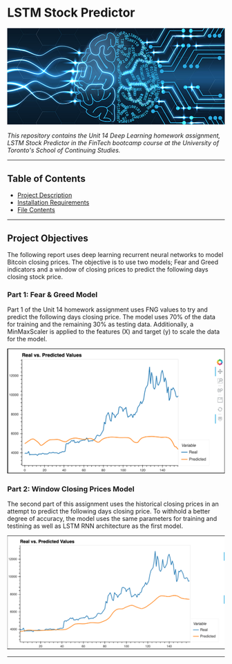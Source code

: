 # LSTM Stock Predictor

![intro_photo](Images/Deep-Learning-Market.jpg)

*This repository contains the Unit 14 Deep Learning homework assignment, LSTM Stock Predictor in the FinTech bootcamp course at the University of Toronto's School of Continuing Studies.*

---

## Table of Contents

- [Project Description](#Project-Objectives)
- [Installation Requirements](#Installation-Requirements)
- [File Contents](#File-Contents)

---

## Project Objectives 

The following report uses deep learning recurrent neural networks to model Bitcoin closing prices. The objective is to use two models; Fear and Greed indicators and a window of closing prices to predict the following days closing stock price.  

### Part 1: Fear & Greed Model 

Part 1 of the Unit 14 homework assignment uses FNG values to try and predict the following days closing price. The model uses 70% of the data for training and the remaining 30% as testing data. Additionally, a MinMaxScaler is applied to the features (X) and target (y) to scale the data for the model. 

![fng](Images/fng.png)

### Part 2: Window Closing Prices Model 

The second part of this assignment uses the historical closing prices in an attempt to predict the following days closing price. To withhold a better degree of accuracy, the model uses the same parameters for training and testining as well as LSTM RNN architecture as the first model. 

![closing](Images/closing_prices.png)

---